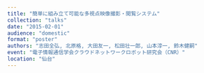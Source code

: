 ```yaml
---
title: "簡単に組み立て可能な多視点映像撮影・閲覧システム"
collection: "talks"
date: "2015-02-01"
audience: "domestic"
format: "poster"
authors: "志田全弘, 北原格, 大田友一, 松田壮一郎, 山本淳一, 鈴木健嗣"
event: "電子情報通信学会クラウドネットワークロボット研究会（CNR）"
location: "仙台"
---
```

